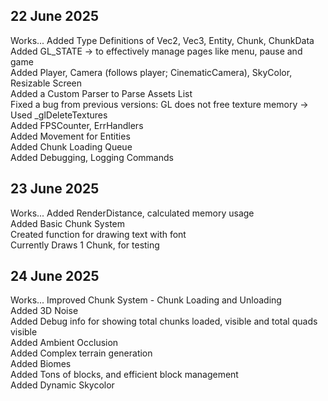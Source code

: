 ## 22 June 2025
Works...
Added Type Definitions of Vec2, Vec3, Entity, Chunk, ChunkData  
Added GL_STATE -> to effectively manage pages like menu, pause and game  
Added Player, Camera (follows player; CinematicCamera), SkyColor, Resizable Screen  
Added a Custom Parser to Parse Assets List  
Fixed a bug from previous versions: GL does not free texture memory -> Used \_glDeleteTextures  
Added FPSCounter, ErrHandlers  
Added Movement for Entities  
Added Chunk Loading Queue  
Added Debugging, Logging Commands  

## 23 June 2025
Works...
Added RenderDistance, calculated memory usage  
Added Basic Chunk System  
Created function for drawing text with font  
Currently Draws 1 Chunk, for testing  

## 24 June 2025
Works...
Improved Chunk System - Chunk Loading and Unloading  
Added 3D Noise  
Added Debug info for showing total chunks loaded, visible and total quads visible  
Added Ambient Occlusion  
Added Complex terrain generation  
Added Biomes  
Added Tons of blocks, and efficient block management  
Added Dynamic Skycolor  

